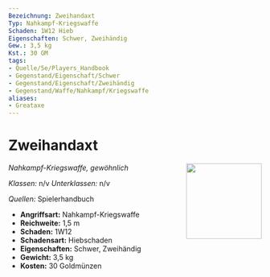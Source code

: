 ```yaml
---
Bezeichnung: Zweihandaxt
Typ: Nahkampf-Kriegswaffe
Schaden: 1W12 Hieb
Eigenschaften: Schwer, Zweihändig
Gew.: 3,5 kg
Kst.: 30 GM
tags:
- Quelle/5e/Players_Handbook
- Gegenstand/Eigenschaft/Schwer
- Gegenstand/Eigenschaft/Zweihändig
- Gegenstand/Waffe/Nahkampf/Kriegswaffe
aliases:
- Greataxe
---
```

# Zweihandaxt
*Nahkampf-Kriegswaffe, gewöhnlich*
<img src="Symbolik/Gegenstände.webp" align="right" width="150">

_Klassen:_ n/v 
_Unterklassen:_  n/v

_Quellen:_ Spielerhandbuch

- **Angriffsart:** Nahkampf-Kriegswaffe
- **Reichweite:** 1,5 m
- **Schaden:** 1W12
- **Schadensart:** Hiebschaden
- **Eigenschaften:** Schwer, Zweihändig
- **Gewicht:** 3,5 kg
- **Kosten:** 30 Goldmünzen